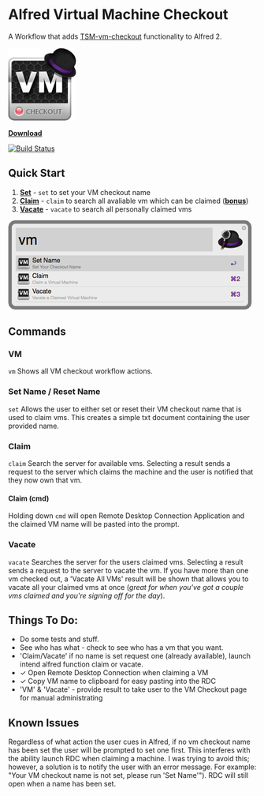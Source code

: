 # Alfred Virtual Machine Checkout
A Workflow that adds [TSM-vm-checkout](https://github.com/Threespot/TSM-vm-checkout) functionality to Alfred 2.

![VM Checkout Icon](resources/img/icon_large.png "VM Checkout")

[__Download__](http://cl.ly/0F2J24172e0c)

[![Build Status](https://travis-ci.org/matbrady/TSM-alfred-vm-checkout.png?branch=development)](https://travis-ci.org/matbrady/TSM-alfred-vm-checkout)

## Quick Start
1. [__Set__](#set-name--reset-name) - `set` to set your VM checkout name
2. [__Claim__](#claim) - `claim` to search all avaliable vm which can be claimed  ([__bonus__](#claim-cmd))
3. [__Vacate__](#vacate) - `vacate` to search all personally claimed vms

![VM Command Screenshot](resources/img/vm_screenshot_small.png "screenshot")

## Commands
### VM
`vm` Shows all VM checkout workflow actions. 
### Set Name / Reset Name
`set` Allows the user to either set or reset their VM checkout name that is used to claim vms. This creates a simple txt document containing the user provided name.
### Claim 
`claim` Search the server for available vms.  Selecting a result sends a request to the server which claims the machine and the user is notified that they now own that vm. 
#### Claim (cmd)
Holding down `cmd` will open Remote Desktop Connection Application and the claimed VM name will be pasted into the prompt.
### Vacate 
`vacate` Searches the server for the users claimed vms. Selecting a result sends a request to the server to vacate the vm.
If you have more than one vm checked out, a 'Vacate All VMs' result will be shown that allows you to vacate all your claimed vms at once (*great for when you've got a couple vms claimed and you're signing off for the day*).

## Things To Do:
- Do some tests and stuff.
- See who has what - check to see who has a vm that you want.
- 'Claim/Vacate' if no name is set request one (already available), launch intend alfred function claim or vacate.
- &#x2713; Open Remote Desktop Connection when claiming a VM
- &#x2713; Copy VM name to clipboard for easy pasting into the RDC
- 'VM' & 'Vacate' - provide result to take user to the VM Checkout page for manual administrating 

## Known Issues
Regardless of what action the user cues in Alfred, if no vm checkout name has been set the user will be prompted to set one first. This interferes with the ability launch RDC when claiming a machine.  I was trying to avoid this; however, a solution is to notify the user with an error message. For example:  "Your VM checkout name is not set, please run 'Set Name'").  RDC will still open when a name has been set.  
